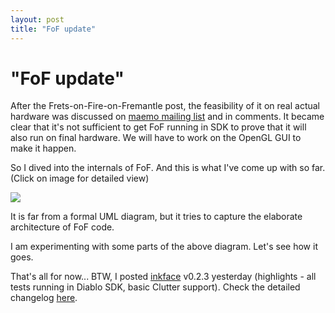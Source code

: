 ```yaml
---
layout: post
title: "FoF update"
---
```

"FoF update"
===
After the Frets-on-Fire-on-Fremantle post, the feasibility of it on real actual hardware was discussed on [maemo mailing list][0] and in comments. It became clear that it's not sufficient to get FoF running in SDK to prove that it will also run on final hardware. We will have to work on the OpenGL GUI to make it happen.  
  
So I dived into the internals of FoF. And this is what I've come up with so far. (Click on image for detailed view)  
  
[![](http://1.bp.blogspot.com/_W6UcJjyXr24/ScHVtq0zgCI/AAAAAAAACwo/2c5Rs8LRtks/s400/fof-arch-2.jpeg)][1]  
  
It is far from a formal UML diagram, but it tries to capture the elaborate architecture of FoF code.  
  
I am experimenting with some parts of the above diagram. Let's see how it goes.  
  
That's all for now... BTW, I posted [inkface][2] v0.2.3 yesterday (highlights - all tests running in Diablo SDK, basic Clutter support). Check the detailed changelog [here][3].

[0]: http://www.gossamer-threads.com/lists/maemo/developers/46442?page=last
[1]: http://1.bp.blogspot.com/_W6UcJjyXr24/ScHVtq0zgCI/AAAAAAAACwo/2c5Rs8LRtks/s1600-h/fof-arch-2.jpeg
[2]: http://code.google.com/p/altcanvas/wiki/InkFace
[3]: http://groups.google.com/group/inkface/browse_thread/thread/a87c068fc7087787
